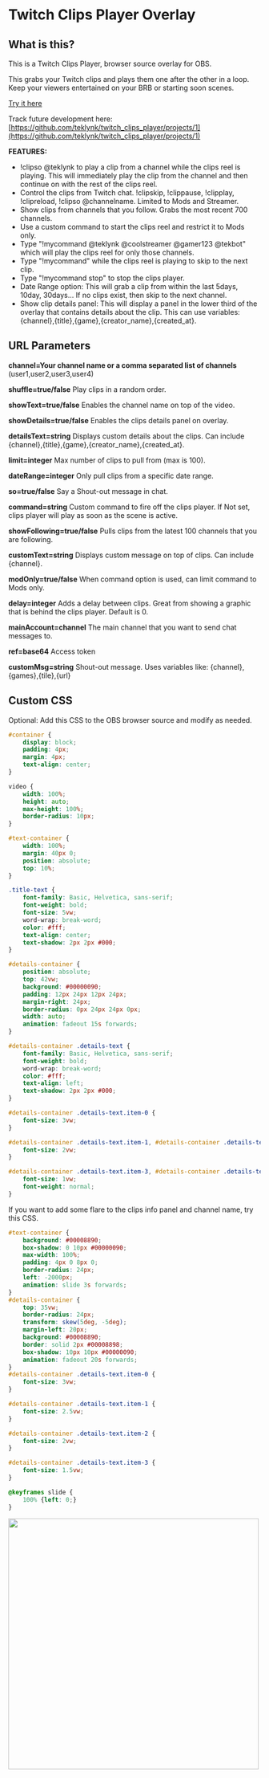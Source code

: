 # Twitch Clips Player Overlay

## What is this?

This is a Twitch Clips Player, browser source overlay for OBS. 

This grabs your Twitch clips and plays them one after the other in a loop. Keep your viewers entertained on your BRB or starting soon scenes. 

[Try it here](https://twitch-clips-player.pages.dev/)

Track future development here: [https://github.com/teklynk/twitch_clips_player/projects/1](https://github.com/teklynk/twitch_clips_player/projects/1)

**FEATURES:** 
- !clipso @teklynk to play a clip from a channel while the clips reel is playing. This will immediately play the clip from the channel and then continue on with the rest of the clips reel. 
- Control the clips from Twitch chat. !clipskip, !clippause, !clipplay, !clipreload, !clipso @channelname. Limited to Mods and Streamer.
- Show clips from channels that you follow. Grabs the most recent 700 channels.
- Use a custom command to start the clips reel and restrict it to Mods only.
- Type "!mycommand @teklynk @coolstreamer @gamer123 @tekbot" which will play the clips reel for only those channels. 
- Type "!mycommand" while the clips reel is playing to skip to the next clip. 
- Type "!mycommand stop" to stop the clips player.
- Date Range option: This will grab a clip from within the last 5days, 10day, 30days... If no clips exist, then skip to the next channel.
- Show clip details panel: This will display a panel in the lower third of the overlay that contains details about the clip. This can use variables:{channel},{title},{game},{creator_name},{created_at}.


## URL Parameters

**channel=Your channel name or a comma separated list of channels** (user1,user2,user3,user4)

**shuffle=true/false**  Play clips in a random order.

**showText=true/false**  Enables the channel name on top of the video.

**showDetails=true/false**  Enables the clips details panel on overlay.

**detailsText=string**  Displays custom details about the clips. Can include {channel},{title},{game},{creator_name},{created_at}.

**limit=integer**  Max number of clips to pull from (max is 100).

**dateRange=integer**  Only pull clips from a specific date range.

**so=true/false**  Say a Shout-out message in chat.

**command=string**  Custom command to fire off the clips player. If Not set, clips player will play as soon as the scene is active.

**showFollowing=true/false** Pulls clips from the latest 100 channels that you are following. 

**customText=string**  Displays custom message on top of clips. Can include {channel}.

**modOnly=true/false**  When command option is used, can limit command to Mods only.

**delay=integer**  Adds a delay between clips. Great from showing a graphic that is behind the clips player. Default is 0.

**mainAccount=channel**  The main channel that you want to send chat messages to.

**ref=base64**  Access token

**customMsg=string**  Shout-out message. Uses variables like: {channel},{games},{tile},{url}

## Custom CSS

Optional: Add this CSS to the OBS browser source and modify as needed.

```css
#container {
    display: block;
    padding: 4px;
    margin: 4px;
    text-align: center;
}

video {
    width: 100%;
    height: auto;
    max-height: 100%;
    border-radius: 10px;
}

#text-container {
    width: 100%;
    margin: 40px 0;
    position: absolute;
    top: 10%;
}

.title-text {
    font-family: Basic, Helvetica, sans-serif;
    font-weight: bold;
    font-size: 5vw;
    word-wrap: break-word;
    color: #fff;
    text-align: center;
    text-shadow: 2px 2px #000;
}

#details-container {
    position: absolute;
    top: 42vw;
    background: #00000090;
    padding: 12px 24px 12px 24px;
    margin-right: 24px;
    border-radius: 0px 24px 24px 0px;
    width: auto;
    animation: fadeout 15s forwards;
}

#details-container .details-text {
    font-family: Basic, Helvetica, sans-serif;
    font-weight: bold;
    word-wrap: break-word;
    color: #fff;
    text-align: left;
    text-shadow: 2px 2px #000;
}

#details-container .details-text.item-0 {
    font-size: 3vw;
}

#details-container .details-text.item-1, #details-container .details-text.item-2 {
    font-size: 2vw;
}

#details-container .details-text.item-3, #details-container .details-text.item-4 {
    font-size: 1vw;
    font-weight: normal;
}
```
If you want to add some flare to the clips info panel and channel name, try this CSS.

```css
#text-container {
    background: #00008890;
    box-shadow: 0 10px #00000090;
    max-width: 100%;
    padding: 4px 0 8px 0;
    border-radius: 24px;
    left: -2000px;
    animation: slide 3s forwards;
}
#details-container {
    top: 35vw;
    border-radius: 24px;
    transform: skew(5deg, -5deg);
    margin-left: 20px;
    background: #00008890;
    border: solid 2px #00008898;
    box-shadow: 10px 10px #00000090;
    animation: fadeout 20s forwards;
}
#details-container .details-text.item-0 {
    font-size: 3vw;
}

#details-container .details-text.item-1 {
    font-size: 2.5vw;
}

#details-container .details-text.item-2 {
    font-size: 2vw;
}

#details-container .details-text.item-3 {
    font-size: 1.5vw;
}

@keyframes slide {
    100% {left: 0;}
}
```

<img src="https://raw.githubusercontent.com/teklynk/twitch_clips_player/main/Screenshot01.png" width="500" />